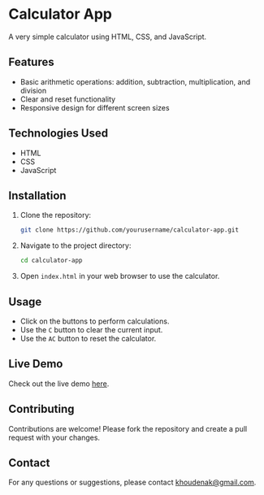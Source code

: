 # Calculator App

A very simple calculator using HTML, CSS, and JavaScript.

## Features

- Basic arithmetic operations: addition, subtraction, multiplication, and division
- Clear and reset functionality
- Responsive design for different screen sizes

## Technologies Used

- HTML
- CSS
- JavaScript

## Installation

1. Clone the repository:
    ```bash
    git clone https://github.com/yourusername/calculator-app.git
    ```
2. Navigate to the project directory:
    ```bash
    cd calculator-app
    ```
3. Open `index.html` in your web browser to use the calculator.

## Usage

- Click on the buttons to perform calculations.
- Use the `C` button to clear the current input.
- Use the `AC` button to reset the calculator.

## Live Demo

Check out the live demo [here](https://abdellahak.github.io/calculator-app/).

## Contributing

Contributions are welcome! Please fork the repository and create a pull request with your changes.

## Contact

For any questions or suggestions, please contact [khoudenak@gmail.com](mailto:khoudenak@gmail.com).
